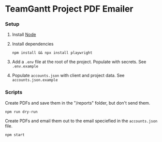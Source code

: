# TeamGantt Project PDF Emailer

### Setup 

1. Install [Node](https://nodejs.org/en/download)

1. Install dependencies
    ```
    npm install && npx install playwright
    ```
1. Add a `.env` file at the root of the project. Populate with secrets. See `.env.example`

1. Populate `accounts.json` with client and project data. See `accounts.json.example`


### Scripts

Create PDFs and save them in the "/reports" folder, but don't send them. 
```
npm run dry-run
```

Create PDFs and email them out to the email speciefied in the `accounts.json` file.
```
npm start
```
